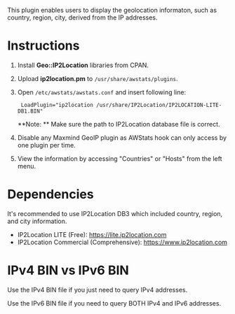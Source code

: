 This plugin enables users to display the geolocation informaton, such as country, region, city, derived from the IP addresses.

Instructions
============

1. Install **Geo::IP2Location** libraries from CPAN.
2. Upload **ip2location.pm** to `/usr/share/awstats/plugins`.
3. Open `/etc/awstats/awstats.conf` and insert following line:

        LoadPlugin="ip2location /usr/share/IP2Location/IP2LOCATION-LITE-DB1.BIN"

    **Note: ** Make sure the path to IP2Location database file is correct.

4. Disable any Maxmind GeoIP plugin as AWStats hook can only access by one plugin per time.

5. View the information by accessing "Countries" or "Hosts" from the left menu.
   
   
Dependencies
============
It's recommended to use IP2Location DB3 which included country, region, and city information.
* IP2Location LITE (Free): https://lite.ip2location.com
* IP2Location Commercial (Comprehensive): https://www.ip2location.com


IPv4 BIN vs IPv6 BIN
====================
Use the IPv4 BIN file if you just need to query IPv4 addresses.

Use the IPv6 BIN file if you need to query BOTH IPv4 and IPv6 addresses.

